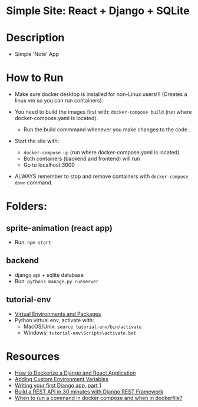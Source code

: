 

# Simple Site: React + Django + SQLite

# Description
- Simple 'Note' App


# How to Run
- Make sure docker desktop is installed for non-Linux users!!! (Creates a linux vm so you can run containers).
- You need to build the images first with: ```docker-compose build``` (run where docker-compose.yaml is located).
    - Run the build commmand whenever you make changes to the code .

- Start the site with: 
    - ```docker-compose up``` (run where docker-compose.yaml is located)
    - Both containers (backend and frontend) will run
    - Go to localhost:3000
- ALWAYS remember to stop and remove containers with ```docker-compose down``` command.

# Folders:
## sprite-animation (react app)
- Run: ```npm start```

## backend
- django api + sqlite database 
- Run: ```python3 manage.py runserver```

## tutorial-env
- [Virtual Environments and Packages](https://docs.python.org/3/tutorial/venv.html)
- Python virtual env, activate with:
    - MacOS/Unix: ```source tutorial-env/bin/activate```
    - Windows: ```tutorial-env\Scripts\activate.bat```


# Resources
- [How to Dockerize a Django and React Application](https://www.honeybadger.io/blog/docker-django-react/)
- [Adding Custom Environment Variables](https://create-react-app.dev/docs/adding-custom-environment-variables/)
- [Writing your first Django app, part 1](https://docs.djangoproject.com/en/4.1/intro/tutorial01/)
- [Build a REST API in 30 minutes with Django REST Framework](https://medium.com/swlh/full-stack-with-django-and-react-react-afae36017852)
- [When to run a command in docker compose and when in dockerfile?](https://stackoverflow.com/questions/69036887/when-to-run-a-command-in-docker-compose-and-when-in-dockerfile)